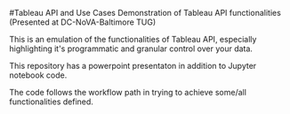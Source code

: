#Tableau API and Use Cases
Demonstration of Tableau API functionalities (Presented at DC-NoVA-Baltimore TUG)

This is an emulation of the functionalities of Tableau API, especially highlighting it's programmatic and granular control over your data.

This repository has a powerpoint presentaton in addition to Jupyter notebook code.

The code follows the workflow path in trying to achieve some/all functionalities defined.
